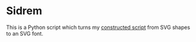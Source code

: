 # Sidrem

This is a Python script which turns my [constructed script][1] from SVG shapes
to an SVG font.

[1]: http://en.wikipedia.org/wiki/Constructed_script
